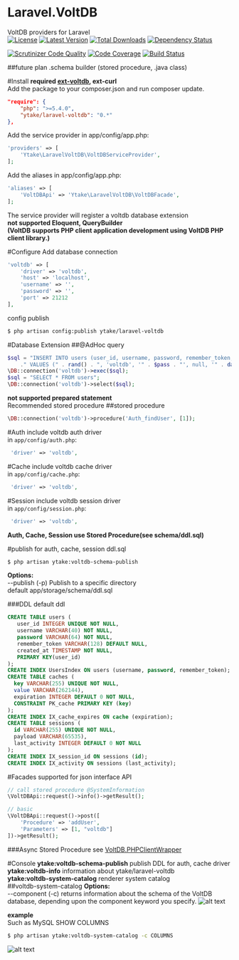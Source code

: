 Laravel.VoltDB
==============
VoltDB providers for Laravel  
[![License](http://img.shields.io/packagist/l/ytake/laravel-voltdb.svg?style=flat)](https://packagist.org/packages/ytake/laravel-voltdb)
[![Latest Version](http://img.shields.io/packagist/v/ytake/laravel-voltdb.svg?style=flat)](https://packagist.org/packages/ytake/laravel-voltdb)
[![Total Downloads](http://img.shields.io/packagist/dt/ytake/laravel-voltdb.svg?style=flat)](https://packagist.org/packages/ytake/laravel-voltdb)
[![Dependency Status](https://www.versioneye.com/user/projects/53ef586c13bb06509e0002d4/badge.svg?style=flat)](https://www.versioneye.com/user/projects/53ef586c13bb06509e0002d4)

[![Scrutinizer Code Quality](http://img.shields.io/scrutinizer/g/ytake/Laravel.VoltDB.svg?style=flat)](https://scrutinizer-ci.com/g/ytake/VoltDB.PHPClientWrapper/?branch=master)
[![Code Coverage](http://img.shields.io/scrutinizer/coverage/g/ytake/Laravel.VoltDB/master.svg?style=flat)](https://scrutinizer-ci.com/g/ytake/VoltDB.PHPClientWrapper/?branch=master)
[![Build Status](https://scrutinizer-ci.com/g/ytake/Laravel.VoltDB/badges/build.png?b=master)](https://scrutinizer-ci.com/g/ytake/VoltDB.PHPClientWrapper/build-status/master)

##future plan
.schema builder (stored procedure, .java class)

#Install
**required [ext-voltdb](https://github.com/VoltDB/voltdb-client-php), ext-curl**  
Add the package to your composer.json and run composer update.
```json
"require": {
    "php": ">=5.4.0",
    "ytake/laravel-voltdb": "0.*"
},
```

Add the service provider in app/config/app.php:
```php
'providers' => [
    'Ytake\LaravelVoltDB\VoltDBServiceProvider',
];
```
Add the aliases in app/config/app.php:
```php
'aliases' => [
    'VoltDBApi' => 'Ytake\LaravelVoltDB\VoltDBFacade',
];
```
The service provider will register a voltdb database extension  
**not supported Eloquent, QueryBuilder  
(VoltDB supports PHP client application development using VoltDB PHP client library.)**  

#Configure
Add database connection
```php
'voltdb' => [
    'driver' => 'voltdb',
    'host' => 'localhost',
    'username' => '',
    'password' => '',
    'port' => 21212
],
```
config publish
```bash
$ php artisan config:publish ytake/laravel-voltdb
```
#Database Extension
##@AdHoc query
```php
$sql = "INSERT INTO users (user_id, username, password, remember_token, created_at)"
    ." VALUES (" . rand() . ", 'voltdb', '" . $pass . "', null, '" . date("Y-m-d H:i:s") . "')";
\DB::connection('voltdb')->exec($sql);
$sql = "SELECT * FROM users";
\DB::connection('voltdb')->select($sql);
```
**not supported prepared statement**  
Recommended stored procedure
##stored procedure
```php
\DB::connection('voltdb')->procedure('Auth_findUser', [1]);
```
#Auth
include voltdb auth driver  
in `app/config/auth.php`:
```php
 'driver' => 'voltdb',
```

#Cache
include voltdb cache driver  
in `app/config/cache.php`:
```php
 'driver' => 'voltdb',
```

#Session
include voltdb session driver  
in `app/config/session.php`:
```php
 'driver' => 'voltdb',
```

**Auth, Cache, Session use Stored Procedure(see schema/ddl.sql)**

#publish for auth, cache, session ddl.sql  
```bash
$ php artisan ytake:voltdb-schema-publish
```
**Options:**  
 --publish (-p)        Publish to a specific directory  
default app/storage/schema/ddl.sql

###DDL
default ddl
```sql
CREATE TABLE users (
   user_id INTEGER UNIQUE NOT NULL,
   username VARCHAR(40) NOT NULL,
   password VARCHAR(64) NOT NULL,
   remember_token VARCHAR(128) DEFAULT NULL,
   created_at TIMESTAMP NOT NULL,
   PRIMARY KEY(user_id)
);
CREATE INDEX UsersIndex ON users (username, password, remember_token);
CREATE TABLE caches (
  key VARCHAR(255) UNIQUE NOT NULL,
  value VARCHAR(262144),
  expiration INTEGER DEFAULT 0 NOT NULL,
  CONSTRAINT PK_cache PRIMARY KEY (key)
);
CREATE INDEX IX_cache_expires ON cache (expiration);
CREATE TABLE sessions (
  id VARCHAR(255) UNIQUE NOT NULL,
  payload VARCHAR(65535),
  last_activity INTEGER DEFAULT 0 NOT NULL
);
CREATE INDEX IX_session_id ON sessions (id);
CREATE INDEX IX_activity ON sessions (last_activity);
```


#Facades
supported for json interface API  

```php
// call stored procedure @SystemInformation
\VoltDBApi::request()->info()->getResult();

// basic
\VoltDBApi::request()->post([
    'Procedure' => 'addUser',
    'Parameters' => [1, "voltdb"]
])->getResult();
```
###Async Stored Procedure
see [VoltDB.PHPClientWrapper](https://github.com/ytake/VoltDB.PHPClientWrapper)

#Console
**ytake:voltdb-schema-publish**   publish DDL for auth, cache driver  
**ytake:voltdb-info**             information about ytake/laravel-voltdb  
**ytake:voltdb-system-catalog**   renderer system catalog  
##voltdb-system-catalog
**Options:**  
 --component (-c)      returns information about the schema of the VoltDB database, depending upon the component keyword you specify.
![alt text](http://ytake.github.io/images/voltdb-system-catalog.png)

__example__  
Such as MySQL SHOW COLUMNS
```bash
$ php artisan ytake:voltdb-system-catalog -c COLUMNS
```
![alt text](http://ytake.github.io/images/voltdb-system-catalog-column.png)

